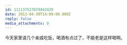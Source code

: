 ```yaml
---
id: 111137527879442429
date: 2013-04-30T14:09:00.000Z
reply: false
media_attachments: 0
---
```


今天家里请几个亲戚吃饭，喝酒有点过了，不能老是这样喝啊。


